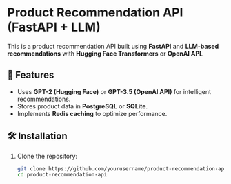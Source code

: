# Product Recommendation API (FastAPI + LLM)

This is a product recommendation API built using **FastAPI** and **LLM-based recommendations** with **Hugging Face Transformers** or **OpenAI API**.

## 🚀 Features
- Uses **GPT-2 (Hugging Face)** or **GPT-3.5 (OpenAI API)** for intelligent recommendations.
- Stores product data in **PostgreSQL** or **SQLite**.
- Implements **Redis caching** to optimize performance.

## 🛠️ Installation
1. Clone the repository:
   ```sh
   git clone https://github.com/yourusername/product-recommendation-api.git
   cd product-recommendation-api
